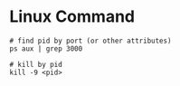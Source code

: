 
# Linux Command

```shell
# find pid by port (or other attributes)
ps aux | grep 3000

# kill by pid
kill -9 <pid>
```
